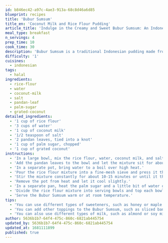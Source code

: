 ```yaml
---
id: b846ec42-a97c-4ae3-913a-68c8d46a6d85
blueprint: recipes
title: 'Bubur Sumsum'
title_en: 'Coconut Milk and Rice Flour Pudding'
article_title: 'Indulge in the Creamy and Sweet Bubur Sumsum: An Indonesian Pudding Recipe'
meal_type: breakfast
n_servings: 4
prep_time: 10
cook_time: 30
description: 'Bubur Sumsum is a traditional Indonesian pudding made from rice flour and coconut milk. This sweet and creamy dessert is typically served with palm sugar syrup and grated coconut on top. This recipe serves four people and takes approximately 40 minutes to prepare and cook.'
difficulty: '1'
cuisines:
  - indonesian
tags:
  - halal
ingredients:
  - rice-flour
  - water
  - coconut-milk
  - salt
  - pandan-leaf
  - palm-sugar
  - grated-coconut
detailed_ingredients:
  - '1 cup of rice flour'
  - '3 cups of water'
  - '1 cup of coconut milk'
  - '1/2 teaspoon of salt'
  - '2 pandan leaves, tied into a knot'
  - '1 cup of palm sugar, chopped'
  - '1 cup of grated coconut'
instructions:
  - 'In a large bowl, mix the rice flour, water, coconut milk, and salt together until fully combined.'
  - 'Add the pandan leaves to the bowl and let the mixture sit for about 15 minutes.'
  - 'In a separate pot, bring water to a boil over high heat.'
  - 'Pour the rice flour mixture into a fine-mesh sieve and press it through into the boiling water.'
  - 'Stir the mixture constantly for about 10-15 minutes or until it thickens and becomes smooth and creamy.'
  - 'Remove the pot from heat and let it cool slightly.'
  - 'In a separate pan, heat the palm sugar and a little bit of water over medium heat until the sugar dissolves and becomes syrupy.'
  - 'Divide the rice flour mixture into serving bowls and top each bowl with the palm sugar syrup and grated coconut.'
  - 'Serve the Bubur Sumsum warm or at room temperature.'
tips:
  - 'You can use different types of sweeteners, such as honey or maple syrup, instead of palm sugar.'
  - 'You can add other toppings to the Bubur Sumsum, such as sliced bananas or mangoes.'
  - 'You can also use different types of milk, such as almond or soy milk, instead of coconut milk for a dairy-free version.'
author: 5636b1b7-64f4-475c-860c-6821ab445754
updated_by: 5636b1b7-64f4-475c-860c-6821ab445754
updated_at: 1681111899
published: true
---
```

